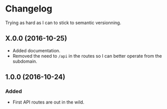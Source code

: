 # Changelog

Trying as hard as I can to stick to semantic versionning.

## X.0.0 (2016-10-25)
- Added documentation.
- Removed the need to `/api` in the routes so I can better operate from the subdomain.

## 1.0.0 (2016-10-24)
### Added
- First API routes are out in the wild.
